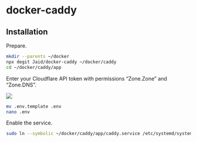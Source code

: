 # docker-caddy

## Installation

Prepare.

```bash
mkdir --parents ~/docker
npx degit Jaid/docker-caddy ~/docker/caddy
cd ~/docker/caddy/app
```

Enter your Cloudflare API token with permissions “Zone.Zone” and “Zone.DNS”.

![](https://i.imgur.com/UZ31CNZ.png)

```bash
mv .env.template .env
nano .env
```

Enable the service.

```bash
sudo ln --symbolic ~/docker/caddy/app/caddy.service /etc/systemd/system/caddy.service
```